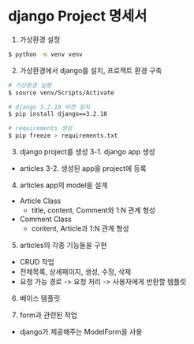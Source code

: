 # django Project 명세서
1. 가상환경 설정
```bash
$ python -m venv venv
```

2. 가상환경에서 django를 설치, 프로젝트 환경 구축
```bash
# 가상환경 실행
$ source venv/Scripts/Activate

# django 3.2.18 버젼 설치
$ pip install django==3.2.18

# requirements 생성
$ pip freeze > requirements.txt
```

3. django project를 생성
3-1. django app 생성
  - articles
3-2. 생성된 app을 project에 등록

4. articles app의 model을 설계
  - Article Class
    - title, content, Comment와 1:N 관계 형성
  - Comment Class
    - content, Article과 1:N 관계 형성

5. articles의 각종 기능들을 구현
  - CRUD 작업
  - 전체목록, 상세페이지, 생성, 수정, 삭제
  - 요청 가능 경로 -> 요청 처리 -> 사용자에게 반환할 템플릿

6. 베이스 템플릿

7. form과 관련된 작업
  - django가 제공해주는 ModelForm을 사용
